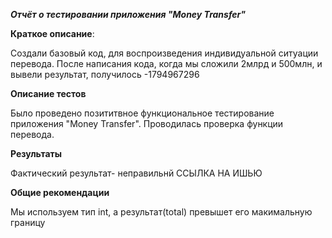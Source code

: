 ***Отчёт о тестировании приложения "Money Transfer"***

**Краткое описание**:

Создали базовый код, для воспроизведения индивидуальной ситуации перевода. После написания кода, когда мы сложили 2млрд и 500млн, и вывели результат, получилось  -1794967296

**Описание тестов**

Было проведено позититвное функциональное тестирование приложения "Money Transfer". Проводилась проверка функции перевода.

**Результаты**

Фактический результат- неправильнй
ССЫЛКА НА ИШЬЮ

**Общие рекомендации**

Мы используем тип int, а результат(total) превышет его макимальную границу 